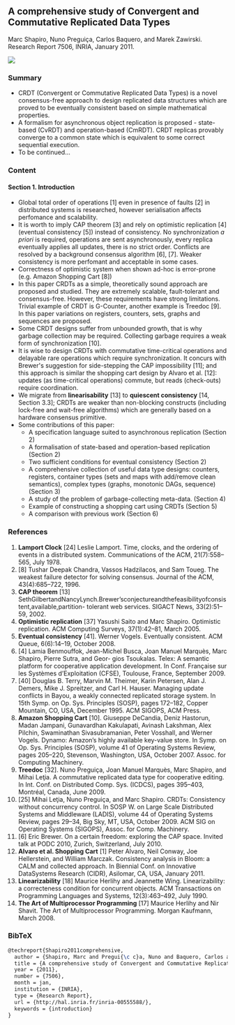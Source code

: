## A comprehensive study of Convergent and Commutative Replicated Data Types
Marc Shapiro, Nuno Preguiça, Carlos Baquero, and Marek Zawirski. Research Report 7506, INRIA, January 2011.

![](https://img.shields.io/badge/-introduction-brightgreen)

### Summary

- CRDT (Convergent or Commutative Replicated Data Types) is a novel consensus-free approach to design
replicated data structures which are proved to be eventually consistent based on simple
mathematical properties.
- A formalism for asynchronous object replication is proposed - state-based (CvRDT) and
operation-based (CmRDT). CRDT replicas provably converge to a common state which is equivalent to some correct sequential execution.
- To be continued...

### Content

#### Section 1. Introduction

- Global total order of operations [1] even in presence of faults [2] in distributed systems is researched,
  however serialisation affects perfomance and scalability.
- It is worth to imply CAP theorem [3] and rely on optimistic replication [4] (eventual consistency [5]) instead
  of consistency. No synchronization *a priori* is required, operations are sent asynchronously, every replica
  eventually applies all updates, there is no strict order. Conflicts are resolved by a background consensus algorithm
  [6], [7]. Weaker consistency is more perfomant and acceptable in some cases.
- Correctness of optimistic system when shown ad-hoc is error-prone (e.g. Amazon Shopping Cart [8])
- In this paper CRDTs as a simple, theoretically sound approach are proposed and studied. They are extremely scalable,
  fault-tolerant and consensus-free. However, these requirements have strong limitations. Trivial example of CRDT
  is G-Counter, another example is Treedoc [9]. In this paper variations on registers, counters, sets, graphs and sequences
  are proposed.
- Some CRDT designs suffer from unbounded growth, that is why garbage collection may be required. Collecting garbage
  requires a weak form of synchronization [10].
- It is wise to design CRDTs with commutative time-critical operations and delayable rare operations which require synchronization.
  It concurs with Brewer's suggestion for side-stepping the CAP impossibility [11]; and this approach is similar the shopping cart
  design by Alvaro et al. [12]: updates (as time-critical operations) commute, but reads (check-outs) require coordination.
- We migrate from **linearisability** [13] to **quiescent consistency** [14, Section 3.3]; CRDTs are weaker than non-blocking constructs
  (including lock-free and wait-free algorithms) which are generally based on a hardware consensus primitive.
- Some contributions of this paper:
  - A specification language suited to asynchronous replication (Section 2)
  - A formalisation of state-based and operation-based replication (Section 2)
  - Two sufficient conditions for eventual consistency (Section 2)
  - A comprehensive collection of useful data type designs: counters, registers,
    container types (sets and maps with add/remove clean semantics), complex types (graphs,
    monotonic DAGs, sequence) (Section 3)
  - A study of the problem of garbage-collecting meta-data. (Section 4)
  - Example of constructing a shopping cart using CRDTs (Section 5)
  - A comparison with previous work (Section 6)
  


### References

1. **Lamport Clock** [24] Leslie Lamport. Time, clocks, and the ordering of events in a distributed system. Communications of the ACM, 21(7):558–565, July 1978.
2. [8] Tushar Deepak Chandra, Vassos Hadzilacos, and Sam Toueg. The weakest failure detector for solving consensus. Journal of the ACM, 43(4):685–722, 1996.
3. **CAP theorem** [13] SethGilbertandNancyLynch.Brewer’sconjectureandthefeasibilityofconsistent,available,partition- tolerant web services. SIGACT News, 33(2):51–59, 2002.
4. **Optimistic replication** [37] Yasushi Saito and Marc Shapiro. Optimistic replication. ACM Computing Surveys, 37(1):42–81, March 2005.
5. **Eventual consistency** [41]. Werner Vogels. Eventually consistent. ACM Queue, 6(6):14–19, October 2008.
6. [4] Lamia Benmouffok, Jean-Michel Busca, Joan Manuel Marquès, Marc Shapiro, Pierre Sutra, and Geor- gios Tsoukalas. Telex: A semantic platform for cooperative application development. In Conf. Française sur les Systèmes d’Exploitation (CFSE), Toulouse, France, September 2009.
7. [40] Douglas B. Terry, Marvin M. Theimer, Karin Petersen, Alan J. Demers, Mike J. Spreitzer, and Carl H. Hauser. Managing update conflicts in Bayou, a weakly connected replicated storage system. In 15th Symp. on Op. Sys. Principles (SOSP), pages 172–182, Copper Mountain, CO, USA, December 1995. ACM SIGOPS, ACM Press.
8. **Amazon Shopping Cart** [10]. Giuseppe DeCandia, Deniz Hastorun, Madan Jampani, Gunavardhan Kakulapati, Avinash Lakshman, Alex Pilchin, Swaminathan Sivasubramanian, Peter Vosshall, and Werner Vogels. Dynamo: Amazon’s highly available key-value store. In Symp. on Op. Sys. Principles (SOSP), volume 41 of Operating Systems Review, pages 205–220, Stevenson, Washington, USA, October 2007. Assoc. for Computing Machinery.
9. **Treedoc** [32]. Nuno Preguiça, Joan Manuel Marquès, Marc Shapiro, and Mihai Leţia. A commutative replicated data type for cooperative editing. In Int. Conf. on Distributed Comp. Sys. (ICDCS), pages 395–403, Montréal, Canada, June 2009.
10. [25] Mihai Leţia, Nuno Preguiça, and Marc Shapiro. CRDTs: Consistency without concurrency control. In SOSP W. on Large Scale Distributed Systems and Middleware (LADIS), volume 44 of Operating Systems Review, pages 29–34, Big Sky, MT, USA, October 2009. ACM SIG on Operating Systems (SIGOPS), Assoc. for Comp. Machinery.
11. [6] Eric Brewer. On a certain freedom: exploring the CAP space. Invited talk at PODC 2010, Zurich, Switzerland, July 2010.
12. **Alvaro et al. Shopping Cart** [1] Peter Alvaro, Neil Conway, Joe Hellerstein, and William Marczak. Consistency analysis in Bloom: a CALM and collected approach. In Biennial Conf. on Innovative DataSystems Research (CIDR), Asilomar, CA, USA, January 2011.
13. **Linearizability** [18] Maurice Herlihy and Jeannette Wing. Linearizability: a correcteness condition for concurrent objects. ACM Transactions on Programming Languages and Systems, 12(3):463–492, July 1990.
14. **The Art of Multiprocessor Programming** [17] Maurice Herlihy and Nir Shavit. The Art of Multiprocessor Programming. Morgan Kaufmann, March 2008.

### BibTeX

```tex
@techreport{Shapiro2011comprehensive,
  author = {Shapiro, Marc and Pregui{\c c}a, Nuno and Baquero, Carlos and Zawirski, Marek},
  title = {A comprehensive study of Convergent and Commutative Replicated Data Types},
  year = {2011},
  number = {7506},
  month = jan,
  institution = {INRIA},
  type = {Research Report},
  url = {http://hal.inria.fr/inria-00555588/},
  keywords = {introduction}
}
```
